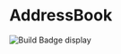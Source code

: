 # AddressBook
![Build Badge display](https://github.com/SaadEidGit/AddressBook/actions/workflows/maven.yml/badge.svg)

